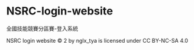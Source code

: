 # NSRC-login-website
全國技能競賽分區賽-登入系統

NSRC login website © 2 by nglx_tya is licensed under CC BY-NC-SA 4.0
